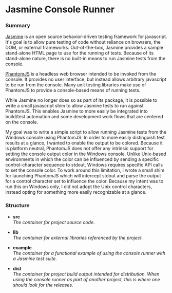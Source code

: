 # Jasmine Console Runner #

### Summary ###

[Jasmine](http://jasmine.github.io/2.3/introduction.html "Jasmine") is an open source behavior-driven testing framework for javascript.  It's goal is to allow pure testing of code without reliance on browsers, the DOM, or external frameworks.  Out-of-the-box, Jasmine provides a sample stand-alone HTML page to use for the running of tests.  Because of its stand-alone nature, there is no built-in means to run Jasmine tests from the console.

[PhantomJS](http://phantomjs.org/ "PhantomJS") is a headless web browser intended to be invoked from the console.  It provides no user interface, but instead allows arbitrary javascript to be run from the console.  Many unit testing libraries make use of PhantomJS to provide a console-based means of running tests.

While Jasmine no longer does so as part of its package, it is possible to write a small javascript shim to allow Jasmine tests to run against PhantomJS.  This enables Jasmine to more easily be integrated into build/test automation and some development work flows that are centered on the console.  

My goal was to write a simple script to allow running Jasmine tests from the Windows console using PhantomJS.  In order to more easily distinguish test results at a glance, I wanted to enable the output to be colored.  Because it is platform neutral, PhantomJS does not offer any intrinsic support for setting the console output color in the Windows console.  Unlike Unix-based environments in which the color can be influenced by sending a specific control-character sequence to stdout, Windows requires specific API calls to set the console color.  To work around this limitation, I wrote a small shim for launching PhantomJS which will intercept stdout and parse the output for a control character set to influence the color.  Because my intent was to run this on Windows only, I did not adopt the Unix control characters, instead opting for something more easily recognizable at a glance.

### Structure ###

* **src**
  <br />_The container for project source code._
  
* **lib**
  <br />_The container for external libraries referenced by the project._
  
* **example**
  <br />_The container for a functional example of using the console runner with a Jasmine test suite._
  
* **dist**
  <br />_The container for project build output intended for distribution.  When using the console runner as part of another project, this is where one should look for the releases._


